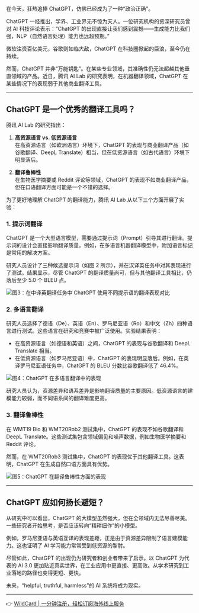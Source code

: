 在今天，狂热追捧 ChatGPT，仿佛已经成为了一种“政治正确”。

ChatGPT 一经推出，学界、工业界无不惊为天人。一位研究机构的资深研究员曾对 AI 科技评论表示：“ChatGPT 的出现直接让我们感到震撼——生成能力比我们强，NLP（自然语言处理）能力也远超预期。”  

微软注资百亿美元，谷歌则如临大敌，ChatGPT 在科技圈掀起的巨浪，至今仍在持续。

然而，ChatGPT 并非“万能钥匙”。在某些专业领域，其准确性仍无法超越其他垂直领域的产品。近日，腾讯 AI Lab 的研究表明，在机器翻译领域，ChatGPT 在某些情况下的表现弱于其他商业翻译工具。

---

## ChatGPT 是一个优秀的翻译工具吗？

腾讯 AI Lab 的研究指出：

1. **高资源语言 vs. 低资源语言**  
   在高资源语言（如欧洲语言）环境下，ChatGPT 的表现与商业翻译产品（如谷歌翻译、DeepL Translate）相当，但在低资源语言（如古代语言）环境下明显落后。

2. **翻译鲁棒性**  
   在生物医学摘要或 Reddit 评论等领域，ChatGPT 的表现不如商业翻译产品，但在口语翻译方面可能是一个不错的选择。

为了更好地理解 ChatGPT 的翻译能力，腾讯 AI Lab 从以下三个方面开展了实验：

### 1. 提示词翻译

ChatGPT 是一个大型语言模型，需要通过提示词（Prompt）引导其进行翻译。提示词的设计会直接影响翻译质量。例如，在多语言机器翻译模型中，附加语言标记是常用的解决方案。

研究人员设计了三种候选提示词（如图 2 所示），并在汉译英任务中对其表现进行了测试。结果显示，尽管 ChatGPT 的翻译质量尚可，但与其他翻译工具相比，仍落后至少 5.0 个 BLEU 点。

![图3：在中译英翻译任务中 ChatGPT 使用不同提示语的翻译表现对比](https://static.leiphone.com/uploads/new/images/20250213/63ea074f32aec.png?imageView2/2/w/740)

### 2. 多语言翻译

研究人员选择了德语（De）、英语（En）、罗马尼亚语（Ro）和中文（Zh）四种语言进行测试。这些语言在研究和竞赛中被广泛使用。实验结果表明：

- 在高资源语言（如德语和英语）之间，ChatGPT 的表现与谷歌翻译和 DeepL Translate 相当。
- 在低资源语言（如罗马尼亚语）中，ChatGPT 的表现明显落后。例如，在英译罗马尼亚语任务中，ChatGPT 的 BLEU 分数比谷歌翻译低了 46.4%。

![图4：ChatGPT 在多语言翻译中的表现](https://static.leiphone.com/uploads/new/images/20250213/63ea0775592d0.png?imageView2/2/w/740)

研究人员认为，资源差异和语系差异是影响翻译质量的主要原因。低资源语言的建模能力较弱，而不同语系间的翻译难度更高。

### 3. 翻译鲁棒性

在 WMT19 Bio 和 WMT20Rob2 测试集中，ChatGPT 的表现不如谷歌翻译和 DeepL Translate。这些测试集包含领域偏见和噪声数据，例如生物医学摘要和 Reddit 评论。  

然而，在 WMT20Rob3 测试集中，ChatGPT 的表现优于其他翻译工具。这表明，ChatGPT 在生成自然口语方面具有优势。

![图5：ChatGPT 在翻译鲁棒性方面的表现](https://static.leiphone.com/uploads/new/images/20250213/63ea079df3cfc.png?imageView2/2/w/740)

---

## ChatGPT 应如何扬长避短？

从研究中可以看出，ChatGPT 的大模型虽然强大，但在全领域内无法尽善尽美。一些研究者开始思考，是否应该转向“精耕细作”的小模型。

例如，罗马尼亚语与英语互译的表现差距，正是由于资源差异限制了语言建模能力。这也证明了 AI 学习能力常常受到低资源的掣肘。

尽管如此，ChatGPT 的出现仍为研究者和创业者带来了启示。以 ChatGPT 为代表的 AI 3.0 更加贴近真实世界，在工业应用中更直接、更高效。从学术研究到工业落地的路径也变得更短、更快。

未来，“helpful, truthful, harmless”的 AI 系统将成为现实。

---

👉 [WildCard | 一分钟注册，轻松订阅海外线上服务](https://bit.ly/bewildcard)